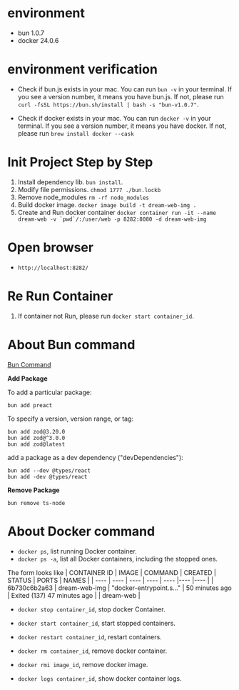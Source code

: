# environment
- bun 1.0.7
- docker 24.0.6

# environment verification
- Check if bun.js exists in your mac. You can run ```bun -v``` in your terminal. If you see a version number, it means you have bun.js.
  If not, please run ```curl -fsSL https://bun.sh/install | bash -s "bun-v1.0.7"```.

- Check if docker exists in your mac. You can run ```docker -v``` in your terminal. If you see a version number, it means you have docker. If not, please run ```brew install docker --cask```

# Init Project Step by Step
1. Install dependency lib. ```bun install```.
2. Modify file permissions. ```chmod 1777 ./bun.lockb```
3. Remove node_modules ```rm -rf node_modules```
3. Build docker image. ```docker image build -t dream-web-img .```
4. Create and Run docker container ```docker container run -it --name dream-web -v `pwd`/:/user/web -p 8282:8080 -d dream-web-img```

# Open browser
- ```http://localhost:8282/```

# Re Run Container
1. If container not Run, please run ```docker start container_id```.

# About Bun command
[Bun Command](https://bun.sh/docs/cli/add)

**Add Package**

To add a particular package:
```shell
bun add preact
```

To specify a version, version range, or tag:
```shell
bun add zod@3.20.0
bun add zod@^3.0.0
bun add zod@latest
```


add a package as a dev dependency ("devDependencies"):
```shell
bun add --dev @types/react
bun add -dev @types/react
```

**Remove Package**
```shell
bun remove ts-node
```

# About Docker command
- ```docker ps```, list running Docker container.
- ```docker ps -a```, list all Docker containers, including the stopped ones.

The form looks like
| CONTAINER ID | IMAGE | COMMAND | CREATED | STATUS | PORTS | NAMES |
|  ----  | ----  | ----  | ----  | ----  |----  |----  |
| 6b730c6b2a63 | dream-web-img | "docker-entrypoint.s…" |   50 minutes ago |   Exited (137) 47 minutes ago |  | dream-web | 

- ```docker stop container_id```, stop docker Container.

- ```docker start container_id```, start stopped containers.

- ```docker restart container_id```, restart containers.

- ```docker rm container_id```, remove docker container.

- ```docker rmi image_id```, remove docker image.

- ```docker logs container_id```, show docker container logs.
